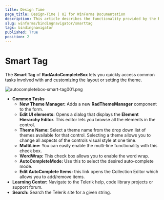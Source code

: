 ```yaml
---
title: Design Time
page_title: Design-Time | UI for WinForms Documentation
description: This article describes the functionality provided by the RadAutoCompleteBox smart tag.
slug: winforms/bindingnavigator/smarttag
tags: bindingnavigator
published: True
position: 2
---
```


# Smart Tag

The __Smart Tag__ of __RadAutoCompleteBox__ lets you quickly access common tasks involved with and customizing the layout or setting the theme.

![autocompletebox-smart-tag001.png](images/bindingnavigator-smart-tag001.png) 

* __Common Tasks__
    - __New Theme Manager:__ Adds a new __RadThemeManager__ component to the form.
    - __Edit UI elements:__ Opens a dialog that displays the __Element Hierarchy Editor.__ This editor lets you browse all the elements in the control.
    - __Theme Name:__ Select a theme name from the drop down list of themes available for that control. Selecting a theme allows you to change all aspects of the controls visual style at one time.
    - __MultiLine:__ You can easily enable the multi-line functionality with this check box.
    - __WordWrap:__ This check box allows you to enable the word wrap.
    - __AutoCompleteMode:__ Use this to select the desired auto-complete mode.
    - __Edit AutoComplete Items:__ this link opens the Collection Editor which allows you to add/remove items. 
* __Learning Center:__ Navigate to the Telerik help, code library projects or support forum.
* __Search:__ Search the Telerik site for a given string.
 
